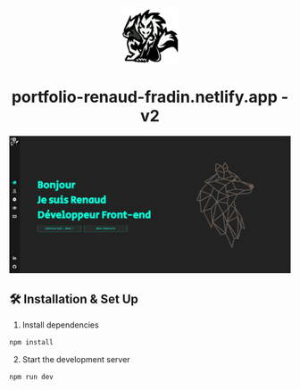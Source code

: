 <div align="center">
  <img alt="Logo" src="https://raw.githubusercontent.com/Renaudfradin/PortfolioV2/8394f47bbeadfc16161320cc27fa04e63b5dc625/src/assets/logo.svg" width="100" />
</div>
<h1 align="center">
  portfolio-renaud-fradin.netlify.app - v2
</h1>

![folio](src/assets/portfoliov2.png)

## 🛠 Installation & Set Up

1. Install dependencies

```sh
npm install
```

2. Start the development server

```sh
npm run dev
```
